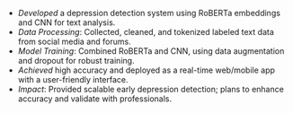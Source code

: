 - *Developed* a depression detection system using RoBERTa embeddings and CNN for text analysis.
- *Data Processing*: Collected, cleaned, and tokenized labeled text data from social media and forums.
- *Model Training*: Combined RoBERTa and CNN, using data augmentation and dropout for robust training.
- *Achieved* high accuracy and deployed as a real-time web/mobile app with a user-friendly interface.
- *Impact*: Provided scalable early depression detection; plans to enhance accuracy and validate with professionals.
